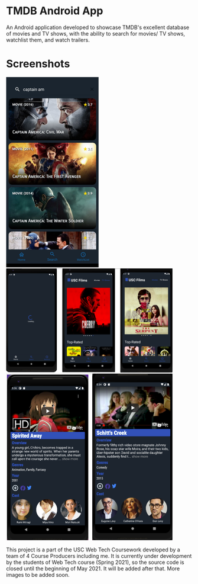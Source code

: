 # TMDB Android App

An Android application developed to showcase TMDB's excellent database of movies and TV shows, with the ability to search for movies/ TV shows, watchlist them, and watch trailers.

# Screenshots



<img src="https://github.com/pranavmswamy/tmdb-android-app/blob/main/screenshots/search_screen.jpg" width="250">

<img src="https://github.com/pranavmswamy/tmdb-android-app/blob/main/screenshots/main-screen.png" width="450">

<img src="https://github.com/pranavmswamy/tmdb-android-app/blob/main/screenshots/details-screen.png" width="450">


This project is a part of the USC Web Tech Coursework developed by a team of 4 Course Producers including me. It is currently under development by the students of Web Tech course (Spring 2021), so the source code is closed until the beginning of May 2021. It will be added after that. More images to be added soon.
